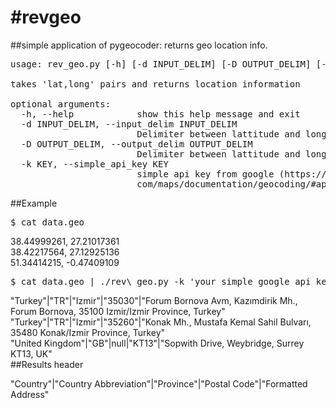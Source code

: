#revgeo
======

##simple application of pygeocoder: returns geo location info. 
<pre>
usage: rev_geo.py [-h] [-d INPUT_DELIM] [-D OUTPUT_DELIM] [-k KEY]

takes 'lat,long' pairs and returns location information 

optional arguments:
  -h, --help            show this help message and exit
  -d INPUT_DELIM, --input_delim INPUT_DELIM
                        Delimiter between lattitude and longitude
  -D OUTPUT_DELIM, --output_delim OUTPUT_DELIM
                        Delimiter between lattitude and longitude
  -k KEY, --simple_api_key KEY
                        simple api key from google (https://developers.google.
                        com/maps/documentation/geocoding/#api_key)
</pre>
##Example
<pre>
$ cat data.geo
</pre>
38.44999261, 27.21017361  
38.42217564, 27.12925136  
51.34414215, -0.47409109  
<pre>
$ cat data.geo | ./rev\_geo.py -k 'your simple google api key' -D"|"
</pre>
"Turkey"|"TR"|"Izmir"|"35030"|"Forum Bornova Avm, Kazımdirik Mh., Forum Bornova, 35100 Izmir/Izmir Province, Turkey"  
"Turkey"|"TR"|"Izmir"|"35260"|"Konak Mh., Mustafa Kemal Sahil Bulvarı, 35480 Konak/Izmir Province, Turkey"  
"United Kingdom"|"GB"|null|"KT13"|"Sopwith Drive, Weybridge, Surrey KT13, UK"  
##Results header

"Country"|"Country Abbreviation"|"Province"|"Postal Code"|"Formatted Address"

